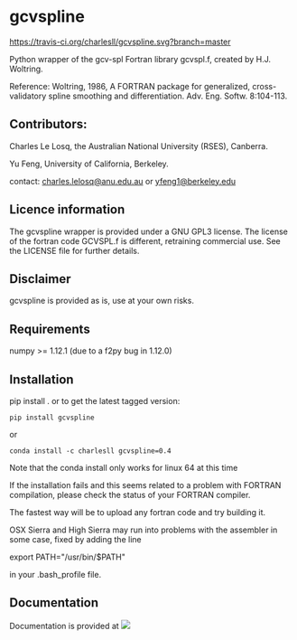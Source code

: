# gcvspline

https://travis-ci.org/charlesll/gcvspline.svg?branch=master

Python wrapper of the gcv-spl Fortran library gcvspl.f, created by H.J. Woltring.

Reference: Woltring, 1986, A FORTRAN package for generalized, cross-validatory spline smoothing and differentiation. Adv. Eng. Softw. 8:104-113. 

## Contributors:

Charles Le Losq, the Australian National University (RSES), Canberra.

Yu Feng, University of California, Berkeley.

contact: charles.lelosq@anu.edu.au or yfeng1@berkeley.edu

## Licence information

The gcvspline wrapper is provided under a GNU GPL3 license. The license of the fortran code GCVSPL.f is different, retraining commercial use. See the LICENSE file for further details.

## Disclaimer

gcvspline is provided as is, use at your own risks.

## Requirements

numpy >= 1.12.1 (due to a f2py bug in 1.12.0)

## Installation

pip install . or to get the latest tagged version:

	pip install gcvspline

or

	conda install -c charlesll gcvspline=0.4

Note that the conda install only works for linux 64 at this time

If the installation fails and this seems related to a problem with FORTRAN compilation, please check the status of your FORTRAN compiler.

The fastest way will be to upload any fortran code and try building it. 

OSX Sierra and High Sierra may run into problems with the assembler in some case, fixed by adding the line

export PATH="/usr/bin/$PATH"

in your .bash_profile file.

## Documentation

Documentation is provided at [![](https://img.shields.io/badge/docs-stable-blue.svg)](https://charlesll.github.io/gcvspline/)
